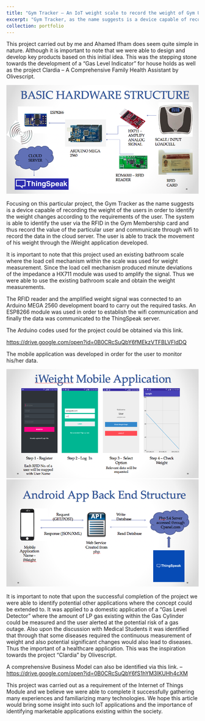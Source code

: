 ```yaml
---
title: "Gym Tracker – An IoT weight scale to record the weight of Gym User’s"
excerpt: "Gym Tracker, as the name suggests is a device capable of recording the weight of the users in order to identify the weight changes based on the requirements of the user. The system is able to identify the user via the RFID in the Gym Membership card and thus record the value of the particular user and communicate through wifi to record the data in the cloud server. The user is able to track the movement of his weight through the iWeight application developed."
collection: portfolio
---
```


This project carried out by me and Ahamed Ifham does seem quite simple in nature. Although it is important to note that we were able to design and develop key products based on this initial idea. This was the stepping stone towards the development of a “Gas Level Indicator” for house holds as well as the project Clardia – A Comprehensive Family Health Assistant by Olivescript.

<img src='/images/iot.png'>

Focusing on this particular project, the Gym Tracker as the name suggests is a device capable of recording the weight of the users in order to identify the weight changes according to the requirements of the user. The system is able to identify the user via the RFID in the Gym Membership card and thus record the value of the particular user and communicate through wifi to record the data in the cloud server. The user is able to track the movement of his weight through the iWeight application developed.

It is important to note that this project used an existing bathroom scale where the load cell mechanism within the scale was used for weight measurement. Since the load cell mechanism produced minute deviations of the impedance a HX711 module was used to amplify the signal. Thus we were able to use the existing bathroom scale and obtain the weight measurements.

The RFID reader and the amplified weight signal was connected to an Arduino MEGA 2560 development board to carry out the required tasks. An ESP8266 module was used in order to establish the wifi communication and finally the data was communicated to the ThingSpeak server.


The Arduino codes used for the project could be obtained via this link.

https://drive.google.com/open?id=0B0CRcSuQbY6fMEkzVTFBLVFldDQ

The mobile application was developed in order for the user to monitor his/her data.

<img src='/images/iot1.png'>
<img src='/images/iot2.png'>

It is important to note that upon the successful completion of the project we were able to identify potential other applications where the concept could be extended to. It was applied to a domestic application of a “Gas Level Detector” where the amount of LP gas existing within the Gas Cylinder could be measured and the user alerted at the potential risk of a gas outage. Also upon the discussion with Medical Students it was identified that through that some diseases required the continuous measurement of weight and also potential significant changes would also lead to diseases. Thus the important of a healthcare application. This was the inspiration towards the project “Clardia” by Olivescript.

A comprehensive Business Model can also be identified via this link. –
https://drive.google.com/open?id=0B0CRcSuQbY6fS1hYM3lKUHh4cXM

This project was carried out as a requirement of the Internet of Things Module and we believe we were able to complete it successfully gathering many experiences and familiarizing many technologies. We hope this article would bring some insight into such IoT applications and the importance of identifying marketable applications existing within the society. 
